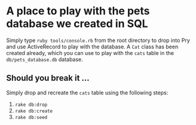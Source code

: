 # A place to play with the pets database we created in SQL
Simply type `ruby tools/console.rb` from the root directory to drop into Pry and use ActiveRecord to play with the database. A `Cat` class has been created already, which you can use to play with the `cats` table in the `db/pets_database.db` database.

## Should you break it ...
Simply drop and recreate the `cats` table using the following steps:
1. `rake db:drop`
2. `rake db:create`
3. `rake db:seed`
